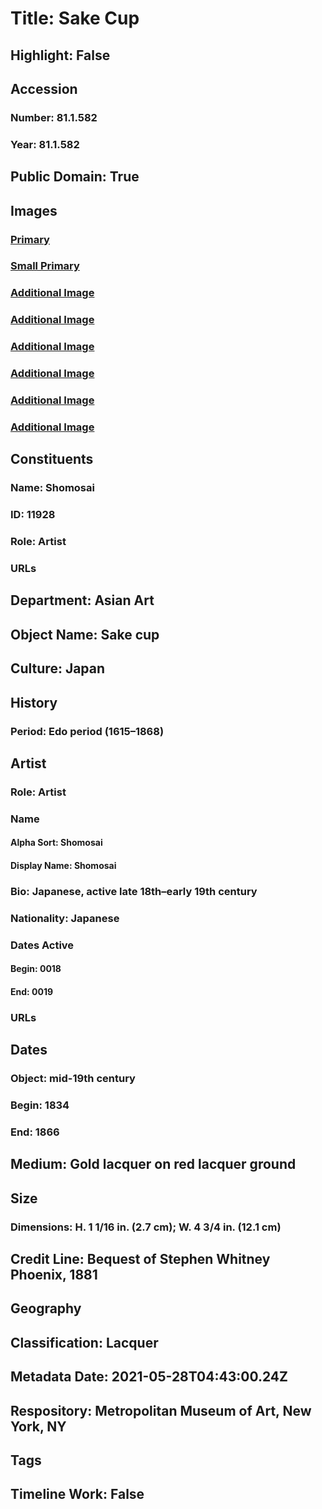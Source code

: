 # Title: Sake Cup
## Highlight: False
## Accession
### Number: 81.1.582
### Year: 81.1.582
## Public Domain: True
## Images
### [Primary](https://images.metmuseum.org/CRDImages/as/original/81_1_582_O1_sf.jpg)
### [Small Primary](https://images.metmuseum.org/CRDImages/as/web-large/81_1_582_O1_sf.jpg)
### [Additional Image](https://images.metmuseum.org/CRDImages/as/original/81_1_582_O2_sf.jpg)
### [Additional Image](https://images.metmuseum.org/CRDImages/as/original/81_1_582_O3_sf.jpg)
### [Additional Image](https://images.metmuseum.org/CRDImages/as/original/81_1_582_O4_sf.jpg)
### [Additional Image](https://images.metmuseum.org/CRDImages/as/original/81_1_582_Bm_sf.jpg)
### [Additional Image](https://images.metmuseum.org/CRDImages/as/original/81_1_582_d_sf.jpg)
### [Additional Image](https://images.metmuseum.org/CRDImages/as/original/81_1_582_d1.jpg)
## Constituents
### Name: Shomosai
### ID: 11928
### Role: Artist
### URLs
## Department: Asian Art
## Object Name: Sake cup
## Culture: Japan
## History
### Period: Edo period (1615–1868)
## Artist
### Role: Artist
### Name
#### Alpha Sort: Shomosai
#### Display Name: Shomosai
### Bio: Japanese, active late 18th–early 19th century
### Nationality: Japanese
### Dates Active
#### Begin: 0018
#### End: 0019
### URLs
## Dates
### Object: mid-19th century
### Begin: 1834
### End: 1866
## Medium: Gold lacquer on red lacquer ground
## Size
### Dimensions: H. 1 1/16 in. (2.7 cm); W. 4 3/4 in. (12.1 cm)
## Credit Line: Bequest of Stephen Whitney Phoenix, 1881
## Geography
## Classification: Lacquer
## Metadata Date: 2021-05-28T04:43:00.24Z
## Respository: Metropolitan Museum of Art, New York, NY
## Tags
## Timeline Work: False